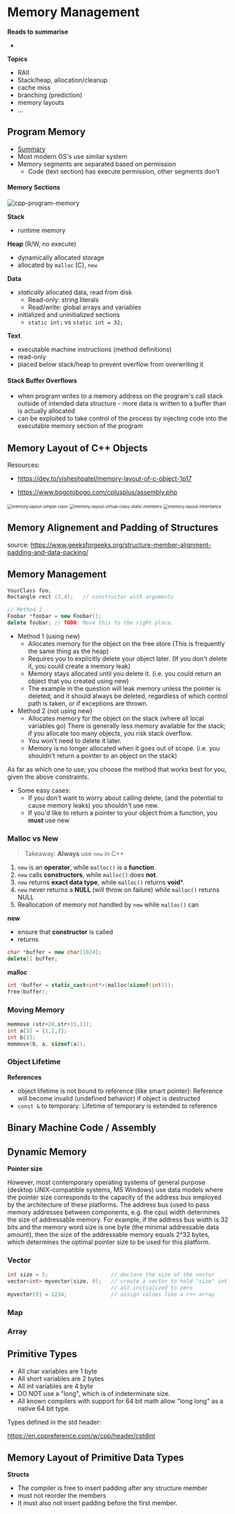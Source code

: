 # Memory Management



**Reads to summarise**

- 

**Topics**

- RAII
- Stack/heap, allocation/cleanup
- cache miss
- branching (prediction)
- memory layouts
- ...





## Program Memory

- [Summary](https://docs.microsoft.com/en-us/cpp/cpp/object-lifetime-and-resource-management-modern-cpp?view=vs-2017)
- Most modern OS's use similar system
- Memory segments are separated based on permission
  - Code (text section) has execute permission, other segments don't



#### Memory Sections

![cpp-program-memory](img/cpp-program-memory.gif)



**Stack**

- runtime memory

**Heap** (R/W, no execute)

- dynamically allocated storage
- allocated by `malloc` (C), `new`

**Data**

- *statically* allocated data, read from disk
  - Read-only: string literals
  - Read/write: global arrays and variables
- initialized and uninitialized sections
  - `static int;` vs `static int = 32;`

**Text**

- executable machine instructions (method definitions)
- read-only
- placed below stack/heap to prevent overflow from overwriting it



#### Stack Buffer Overflows

- when program writes to a memory address on the program's call stack outside of intended data structure - more data is written to a buffer than is actually allocated
- can be exploited to take control of the process by injecting code into the executable memory section of the program 





## Memory Layout of C++ Objects

Resources:

- https://dev.to/visheshpatel/memory-layout-of-c-object-1p17

- https://www.bogotobogo.com/cplusplus/assembly.php



<img src="img/memory-layout-simple-class.png" alt="memory-layout-simple-class" style="zoom:67%;" />

<img src="img/memory-layout-virtual-class-static-members.png" alt="memory-layout-virtual-class-static-members" style="zoom:67%;" />

<img src="img/memory-layout-inheritance.png" alt="memory-layout-inheritance" style="zoom: 67%;" />



## Memory Alignement and Padding of Structures



source: https://www.geeksforgeeks.org/structure-member-alignment-padding-and-data-packing/








## Memory Management

```cpp
YourClass foo;
Rectangle rect (3,4);	// constructor with arguments

// Method 1
Foobar *foobar = new Foobar();
delete foobar; // TODO: Move this to the right place.

```

- Method 1 (using new)
  - Allocates memory for the object on the free store (This is frequently the same thing as the heap)
  - Requires you to explicitly delete your object later. (If you don't delete it, you could create a memory leak)
  - Memory stays allocated until you delete it. (i.e. you could return an object that you created using new)
  - The example in the question will leak memory unless the pointer is deleted; and it should always be deleted, regardless of which control path is taken, or if exceptions are thrown.
- Method 2 (not using new)
  - Allocates memory for the object on the stack (where all local variables go) There is generally less memory available for the stack; if you allocate too many objects, you risk stack overflow.
  - You won't need to delete it later.
  - Memory is no longer allocated when it goes out of scope. (i.e. you shouldn't return a pointer to an object on the stack)

As far as which one to use; you choose the method that works best for you, given the above constraints.

- Some easy cases:
  - If you don't want to worry about calling delete, (and the potential to cause memory leaks) you shouldn't use new.
  - If you'd like to return a pointer to your object from a function, you **must** use new



### Malloc vs New

> Takeaway: **Always** use `new` in C++

1. `new` is an **operator**, while `malloc()` is a **function**.
2. `new` calls **constructors**, while `malloc()` does **not**.
3. `new` returns **exact data type**, while `malloc()` returns **void***. 
4. `new` never returns a **NULL** (will throw on failure) while `malloc()` returns NULL
5. Reallocation of memory not handled by `new` while `malloc()` can

**new**

- ensure that **constructor** is called
- returns 

```cpp
char *buffer = new char[1024];
delete[] buffer;
```

**malloc**

```cpp
int *buffer = static_cast<int*>(malloc(sizeof(int)));
free(buffer);
```







### Moving Memory

```cpp
memmove (str+20,str+15,11);
int a[3] = {1,2,3};
int b[3];
memmove(b, a, sizeof(a));
```



### Object Lifetime



**References**

- object lifetime is not bound to reference (like smart pointer): Reference will become invalid (undefined behavior) if object is destructed
- `const &` to temporary: Lifetime of temporary is extended to reference 





## Binary Machine Code / Assembly







## Dynamic Memory



**Pointer size**

However, most contemporary operating systems of general purpose (desktop UNIX-compatible systems, MS Windows) use data models where the pointer size corresponds to the capacity of the address bus employed by the architecture of these platforms. The address bus (used to pass memory addresses between components, e.g. the cpu) width determines the size of addressable memory. For example, if the address bus width is 32 bits and the memory word size is one byte (the minimal addressable data amount), then the size of the addressable memory equals 2^32 bytes, which determines the optimal pointer size to be used for this platform.





### Vector

```cpp
int size = 5;                    // declare the size of the vector
vector<int> myvector(size, 0);   // create a vector to hold "size" int's
                                 // all initialized to zero
myvector[0] = 1234;              // assign values like a c++ array
```

### Map

### Array







## Primitive Types



- All char variables are 1 byte
- All short variables are 2 bytes
- All int variables are 4 byte
- DO NOT use a "long", which is of indeterminate size.
- All known compilers with support for 64 bit math allow "long long" as a native 64 bit type.



Types defined in the std header:

https://en.cppreference.com/w/cpp/header/cstdint









## Memory Layout of Primitive Data Types



**Structs**

- The compiler is free to insert padding after any structure member 
- must not reorder the members
- It must also not insert padding before the first member.

